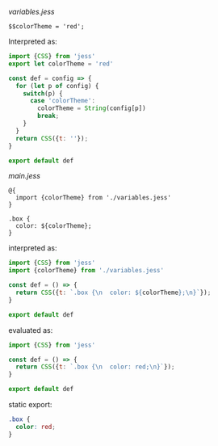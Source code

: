 
*variables.jess*
```less
$$colorTheme = 'red';
```
Interpreted as:
```js
import {CSS} from 'jess'
export let colorTheme = 'red'

const def = config => {    
  for (let p of config) {
    switch(p) {
      case 'colorTheme':
        colorTheme = String(config[p])
        break;
    }
  }
  return CSS({t: ''});
}

export default def
```


*main.jess*
```less
@{
  import {colorTheme} from './variables.jess'
}

.box {
  color: ${colorTheme};
}
```
interpreted as:
```js
import {CSS} from 'jess'
import {colorTheme} from './variables.jess'

const def = () => {
  return CSS({t: `.box {\n  color: ${colorTheme};\n}`});
}

export default def
```
evaluated as: 
```js
import {CSS} from 'jess'

const def = () => {
  return CSS({t: `.box {\n  color: red;\n}`});
}

export default def
```
static export:
```css
.box {
  color: red;
}
```
